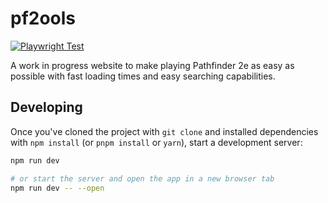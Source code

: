 # pf2ools
[![Playwright Test](https://github.com/MrVauxs/pf2ools/actions/workflows/test-web.yml/badge.svg?branch=master)](https://github.com/MrVauxs/pf2ools/actions/workflows/test-web.yml)

A work in progress website to make playing Pathfinder 2e as easy as possible with fast loading times and easy searching capabilities. 

## Developing
Once you've cloned the project with `git clone` and installed dependencies with `npm install` (or `pnpm install` or `yarn`), start a development server:
```bash
npm run dev

# or start the server and open the app in a new browser tab
npm run dev -- --open
```

